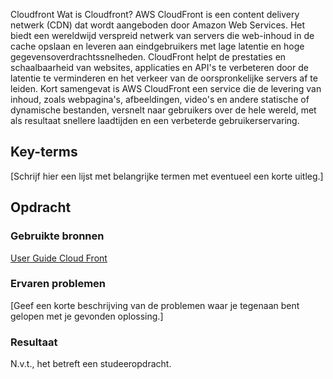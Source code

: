 Cloudfront
Wat is Cloudfront? AWS CloudFront is een content delivery netwerk (CDN) dat wordt aangeboden door Amazon Web Services. Het biedt een wereldwijd verspreid netwerk van servers die web-inhoud in de cache opslaan en leveren aan eindgebruikers met lage latentie en hoge gegevensoverdrachtssnelheden. CloudFront helpt de prestaties en schaalbaarheid van websites, applicaties en API's te verbeteren door de latentie te verminderen en het verkeer van de oorspronkelijke servers af te leiden. Kort samengevat is AWS CloudFront een service die de levering van inhoud, zoals webpagina's, afbeeldingen, video's en andere statische of dynamische bestanden, versnelt naar gebruikers over de hele wereld, met als resultaat snellere laadtijden en een verbeterde gebruikerservaring.

## Key-terms
[Schrijf hier een lijst met belangrijke termen met eventueel een korte uitleg.]

## Opdracht
### Gebruikte bronnen
[User Guide Cloud Front](https://docs.aws.amazon.com/AmazonCloudFront/latest/DeveloperGuide/Introduction.html)

### Ervaren problemen
[Geef een korte beschrijving van de problemen waar je tegenaan bent gelopen met je gevonden oplossing.]

### Resultaat
N.v.t., het betreft een studeeropdracht. 
